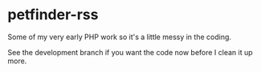 petfinder-rss
=============

Some of my very early PHP work so it's a little messy in the coding.

See the development branch if you want the code now before I clean it up more.
